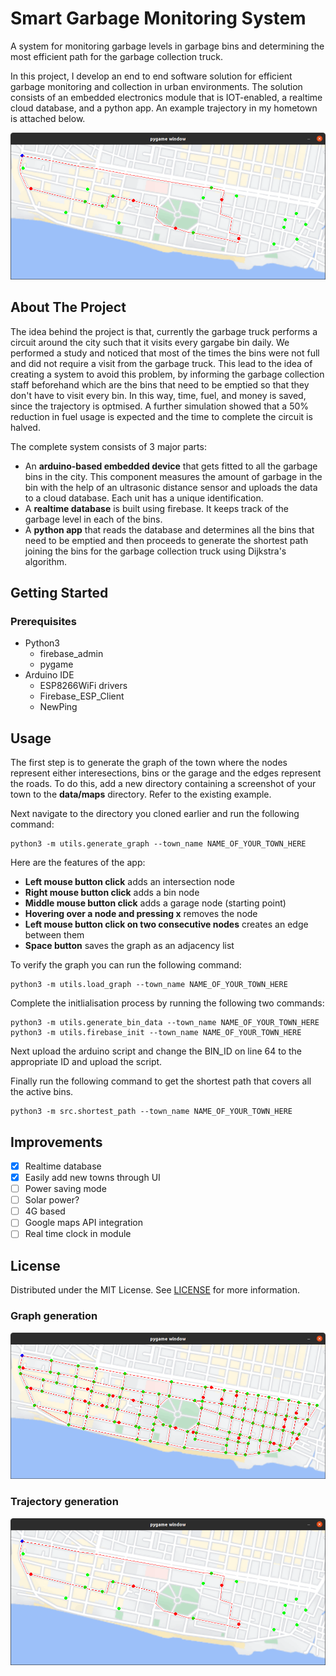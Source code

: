 # Smart Garbage Monitoring System
A system for monitoring garbage levels in garbage bins and determining the most efficient path for the garbage collection truck.

In this project, I develop an end to end software solution for efficient garbage monitoring and collection in urban environments. The solution consists of an embedded electronics module that is IOT-enabled, a realtime cloud database, and a python app.
An example trajectory in my hometown is attached below.

<img src="media/trajectory1.png">

## About The Project
The idea behind the project is that, currently the garbage truck performs a circuit around the city such that it visits every gargabe bin daily. We performed a study and noticed that most of the times the bins were not full and did not require a visit from the garbage truck. This lead to the idea of creating a system to avoid this problem, by informing the garbage collection staff beforehand which are the bins that need to be emptied so that they don't have to visit every bin. In this way, time, fuel, and money is saved, since the trajectory is optmised. A further simulation showed that a 50% reduction in fuel usage is expected and the time to complete the circuit is halved.

The complete system consists of 3 major parts:
* An **arduino-based embedded device** that gets fitted to all the garbage bins in the city. This component measures the amount of garbage in the bin with the help of an ultrasonic distance sensor and uploads the data to a cloud database. Each unit has a unique identification.
* A **realtime database** is built using firebase. It keeps track of the garbage level in each of the bins.
* A **python app** that reads the database and determines all the bins that need to be emptied and then proceeds to generate the shortest path joining the bins for the garbage collection truck using Dijkstra's algorithm.

## Getting Started

### Prerequisites
* Python3
    * firebase_admin
    * pygame
* Arduino IDE
    * ESP8266WiFi drivers
    * Firebase_ESP_Client
    * NewPing

## Usage
The first step is to generate the graph of the town where the nodes represent either interesections, bins or the garage and the edges represent the roads. To do this, add a new directory containing a screenshot of your town to the **data/maps** directory. Refer to the existing example.

Next navigate to the directory you cloned earlier and run the following command:
```
python3 -m utils.generate_graph --town_name NAME_OF_YOUR_TOWN_HERE
```

Here are the features of the app:
* **Left mouse button click** adds an intersection node
* **Right mouse button click** adds a bin node
* **Middle mouse button click** adds a garage node (starting point)
* **Hovering over a node and pressing x** removes the node
* **Left mouse button click on two consecutive nodes** creates an edge between them
* **Space button** saves the graph as an adjacency list

To verify the graph you can run the following command:
```
python3 -m utils.load_graph --town_name NAME_OF_YOUR_TOWN_HERE
```

Complete the initlialisation process by running the following two commands:
```
python3 -m utils.generate_bin_data --town_name NAME_OF_YOUR_TOWN_HERE
python3 -m utils.firebase_init --town_name NAME_OF_YOUR_TOWN_HERE
```

Next upload the arduino script and change the BIN_ID on line 64 to the appropriate ID and upload the script.

Finally run the following command to get the shortest path that covers all the active bins.

```
python3 -m src.shortest_path --town_name NAME_OF_YOUR_TOWN_HERE 
```

## Improvements
- [x] Realtime database
- [x] Easily add new towns through UI
- [ ] Power saving mode
- [ ] Solar power?
- [ ] 4G based 
- [ ] Google maps API integration
- [ ] Real time clock in module

## License
Distributed under the MIT License. See [LICENSE](LICENSE) for more information.

### Graph generation

<img src="media/graph.png" width=640>

### Trajectory generation

<img src="media/trajectory1.png" width=640>
